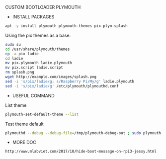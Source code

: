CUSTOM BOOTLOADER PLYMOUTH

* INSTALL PACKAGES

```bash
apt -y install plymouth plymouth-themes pix-plym-splash
```

Using the pix themes as a base.

```bash
sudo su
cd /usr/share/plymouth/themes
cp -a pix ladie
cd ladie
mv pix.plymouth ladie.plymouth
mv pix.script ladie.script
rm splash.png
wget http://example.com/images/splash.png
sed -i 's/pix/ladie/g; s/Raspberry Pi/My/g' ladie.plymouth
sed -i 's/pix/ladie/g' /etc/plymouth/plymouthd.conf
```


* USEFUL COMMAND

List theme
```bash
plymouth-set-default-theme --list
```

Test theme default
```bash
plymouthd --debug --debug-file=/tmp/plymouth-debug-out ; sudo plymouth --show-splash ; for ((I=0;I<10;I++)); do sleep 1 ; sudo plymouth --update=event$I ; done ;sudo  plymouth --quit
```

* MORE DOC

```
http://www.mlabviet.com/2017/10/hide-boot-message-on-rpi3-jessy.html
```
